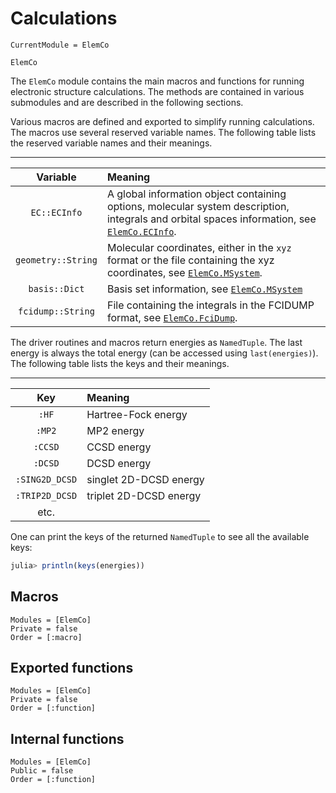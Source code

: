 # Calculations

```@meta
CurrentModule = ElemCo
```

```@docs
ElemCo
```

The `ElemCo` module contains the main macros and functions for running electronic structure calculations. The methods are contained in various submodules and are described in the following sections.

Various macros are defined and exported to simplify running calculations. The macros use several reserved variable names. The following table lists the reserved variable names and their meanings.

----------------------
| Variable | Meaning |
|:--------:|:--------|
| `EC::ECInfo` | A global information object containing options, molecular system description, integrals and orbital spaces information, see [`ElemCo.ECInfo`](@ref). |
| `geometry::String` | Molecular coordinates, either in the `xyz` format or the file containing the xyz coordinates, see [`ElemCo.MSystem`](@ref). |
| `basis::Dict` | Basis set information, see [`ElemCo.MSystem`](@ref) |
| `fcidump::String` | File containing the integrals in the FCIDUMP format, see [`ElemCo.FciDump`](@ref). |

The driver routines and macros return energies as `NamedTuple`. The last energy is always the total energy (can be accessed using `last(energies)`). The following table lists the keys and their meanings.

----------------------
| Key | Meaning |
|:---:|:--------|
| `:HF` | Hartree-Fock energy |
| `:MP2` | MP2 energy |
| `:CCSD` | CCSD energy |
| `:DCSD` | DCSD energy |
| `:SING2D_DCSD` | singlet 2D-DCSD energy |
| `:TRIP2D_DCSD` | triplet 2D-DCSD energy |
| etc. ||

One can print the keys of the returned `NamedTuple` to see all the available keys:

```julia
julia> println(keys(energies))
```

## Macros

```@autodocs
Modules = [ElemCo]
Private = false
Order = [:macro]
```

## Exported functions

```@autodocs
Modules = [ElemCo]
Private = false
Order = [:function]
```

## Internal functions
```@autodocs
Modules = [ElemCo]
Public = false
Order = [:function]
```
